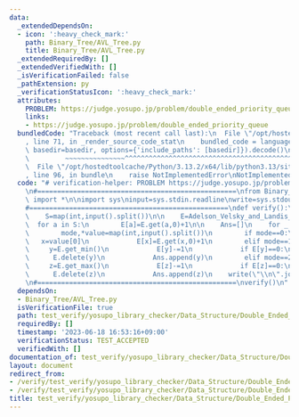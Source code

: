 ```yaml
---
data:
  _extendedDependsOn:
  - icon: ':heavy_check_mark:'
    path: Binary_Tree/AVL_Tree.py
    title: Binary_Tree/AVL_Tree.py
  _extendedRequiredBy: []
  _extendedVerifiedWith: []
  _isVerificationFailed: false
  _pathExtension: py
  _verificationStatusIcon: ':heavy_check_mark:'
  attributes:
    PROBLEM: https://judge.yosupo.jp/problem/double_ended_priority_queue
    links:
    - https://judge.yosupo.jp/problem/double_ended_priority_queue
  bundledCode: "Traceback (most recent call last):\n  File \"/opt/hostedtoolcache/Python/3.13.2/x64/lib/python3.13/site-packages/onlinejudge_verify/documentation/build.py\"\
    , line 71, in _render_source_code_stat\n    bundled_code = language.bundle(stat.path,\
    \ basedir=basedir, options={'include_paths': [basedir]}).decode()\n          \
    \         ~~~~~~~~~~~~~~~^^^^^^^^^^^^^^^^^^^^^^^^^^^^^^^^^^^^^^^^^^^^^^^^^^^^^^^^^^^^^^^^^^\n\
    \  File \"/opt/hostedtoolcache/Python/3.13.2/x64/lib/python3.13/site-packages/onlinejudge_verify/languages/python.py\"\
    , line 96, in bundle\n    raise NotImplementedError\nNotImplementedError\n"
  code: "# verification-helper: PROBLEM https://judge.yosupo.jp/problem/double_ended_priority_queue\n\
    \n#==================================================\nfrom Binary_Tree.AVL_Tree\
    \ import *\n\nimport sys\ninput=sys.stdin.readline\nwrite=sys.stdout.write\n\n\
    #==================================================\ndef verify():\n    N,Q=map(int,input().split())\n\
    \    S=map(int,input().split())\n\n    E=Adelson_Velsky_and_Landis_Tree()\n  \
    \  for a in S:\n        E[a]=E.get(a,0)+1\n\n    Ans=[]\n    for _ in range(Q):\n\
    \        mode,*value=map(int,input().split())\n        if mode==0:\n         \
    \   x=value[0]\n            E[x]=E.get(x,0)+1\n        elif mode==1:\n       \
    \     y=E.get_min()\n            E[y]-=1\n            if E[y]==0:\n          \
    \      E.delete(y)\n            Ans.append(y)\n        elif mode==2:\n       \
    \     z=E.get_max()\n            E[z]-=1\n            if E[z]==0:\n          \
    \      E.delete(z)\n            Ans.append(z)\n    write(\"\\n\".join(map(str,Ans)))\n\
    \n#==================================================\nverify()\n"
  dependsOn:
  - Binary_Tree/AVL_Tree.py
  isVerificationFile: true
  path: test_verify/yosupo_library_checker/Data_Structure/Double_Ended_Priority_Queue-AVL_Tree.test.py
  requiredBy: []
  timestamp: '2023-06-18 16:53:16+09:00'
  verificationStatus: TEST_ACCEPTED
  verifiedWith: []
documentation_of: test_verify/yosupo_library_checker/Data_Structure/Double_Ended_Priority_Queue-AVL_Tree.test.py
layout: document
redirect_from:
- /verify/test_verify/yosupo_library_checker/Data_Structure/Double_Ended_Priority_Queue-AVL_Tree.test.py
- /verify/test_verify/yosupo_library_checker/Data_Structure/Double_Ended_Priority_Queue-AVL_Tree.test.py.html
title: test_verify/yosupo_library_checker/Data_Structure/Double_Ended_Priority_Queue-AVL_Tree.test.py
---
```

